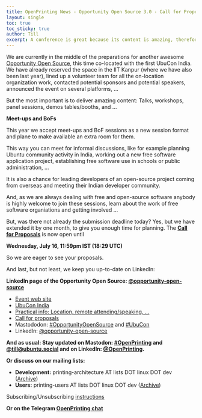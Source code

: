 ```yaml
---
title: OpenPrinting News - Opportunity Open Source 3.0 - Call for Proposals extended to July 16
layout: single
toc: true
toc_sticky: true
author: Till
excerpt: A conference is great because its content is amazing, therefore we need more ...
---
```

We are currently in the middle of the preparations for another awesome [Opportunity Open Source](https://oosc3ubucon.netlify.app/), this time co-located with the first UbuCon India. We have already reserved the space in the IIT Kanpur (where we have also been last year), lined up a volunteer team for all the on-location organization work, contacted potential sponsors and potential speakers, announced the event on several platforms, ...

But the most important is to deliver amazing content: Talks, workshops, panel sessions, demos tables/booths, and ...

**Meet-ups and BoFs**

This year we accept meet-ups and BoF sessions as a new session format and plane to make available an extra room for them.

This way you can meet for informal discussions, like for example planning Ubuntu community activity in India, working out a new free software application project, establishing free software use in schools or public administration, ...

It is also a chance for leading developers of an open-source project coming from overseas and meeting their Indian developer community.

And, as we are always dealing with free and open-source software anybody is highly welcome to join these sessions, learn about the work of free software organiations and getting involved ...

But, was there not already the submission deadline today? Yes, but we have extended it by one month, to give you enough time for planning. The [**Call for Proposals**](https://events.canonical.com/event/134/abstracts/) is now open until

**Wednesday, July 16, 11:59pm IST (18:29 UTC)**

So we are eager to see your proposals.

And last, but not least, we keep you up-to-date on LinkedIn:

**LinkedIn page of the Opportunity Open Source: [@opportunity-open-source](https://www.linkedin.com/company/opportunity-open-source/)**

- [Event web site](https://oosc3ubucon.netlify.app/)
- [UbuCon India](https://oosc3ubucon.netlify.app/ubucon)
- [Practical info: Location, remote attending/speaking, ...](https://events.canonical.com/event/134/)
- [Call for proposals](https://events.canonical.com/event/134/abstracts/)
- Mastododon: [#OpportunityOpenSource](https://ubuntu.social/tags/OpportunityOpenSource) and [#UbuCon](https://ubuntu.social/tags/UbuCon)
- LinkedIn: [@opportunity-open-source](https://www.linkedin.com/company/opportunity-open-source/)


**And as usual: Stay updated on Mastodon: [#OpenPrinting](https://ubuntu.social/tags/OpenPrinting) and [@till@ubuntu.social](https://ubuntu.social/@till) and on LinkedIn: [@OpenPrinting](https://www.linkedin.com/company/openprinting/).**

**Or discuss on our mailing lists:**
- **Development:** printing-architecture AT lists DOT linux DOT dev ([Archive](https://lore.kernel.org/printing-architecture/))
- **Users:** printing-users AT lists DOT linux DOT dev ([Archive](https://lore.kernel.org/printing-users/))

Subscribing/Unsubscribing [instructions](https://subspace.kernel.org/subscribing.html)

**Or on the Telegram [OpenPrinting chat](https://t.me/+RizBbjXz4uU2ZWM1)**


